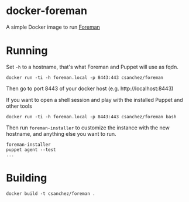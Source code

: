 docker-foreman
==============

A simple Docker image to run [Foreman](http://theforeman.org/)


# Running

Set `-h` to a hostname, that's what Foreman and Puppet will use as fqdn.

    docker run -ti -h foreman.local -p 8443:443 csanchez/foreman

Then go to port 8443 of your docker host (e.g. http://localhost:8443)

If you want to open a shell session and play with the installed Puppet and other tools

    docker run -ti -h foreman.local -p 8443:443 csanchez/foreman bash

Then run `foreman-installer` to customize the instance with the new hostname,
and anything else you want to run.

    foreman-installer
    puppet agent --test
    ...

# Building

    docker build -t csanchez/foreman .
